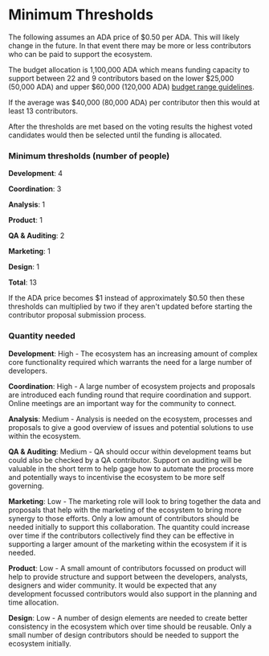 # Minimum Thresholds

The following assumes an ADA price of $0.50 per ADA. This will likely change in the future. In that event there may be more or less contributors who can be paid to support the ecosystem.

The budget allocation is 1,100,000 ADA which means funding capacity to support between 22 and  9 contributors based on the lower $25,000 (50,000 ADA) and upper $60,000 (120,000 ADA) [budget range guidelines](../fund-7/budget-ranges.md). &#x20;

If the average was $40,000 (80,000 ADA) per contributor then this would at least 13 contributors.

After the thresholds are met based on the voting results the highest voted candidates would then be selected until the funding is allocated.

### Minimum thresholds (number of people)



**Development**: 4

**Coordination**: 3

**Analysis**: 1

**Product**: 1

**QA & Auditing**: 2

**Marketing**: 1

**Design**: 1

**Total**: 13



If the ADA price becomes $1 instead of approximately $0.50 then these thresholds can multiplied by two if they aren't updated before starting the contributor proposal submission process.



### Quantity needed

**Development**: High - The ecosystem has an increasing amount of complex core functionality required which warrants the need for a large number of developers.

**Coordination**: High - A large number of ecosystem projects and proposals are introduced each funding round that require coordination and support. Online meetings are an important way for the community to connect.

**Analysis**: Medium - Analysis is needed on the ecosystem, processes and proposals to give a good overview of issues and potential solutions to use within the ecosystem.

**QA & Auditing**: Medium - QA should occur within development teams but could also be checked by a QA contributor. Support on auditing will be valuable in the short term to help gage how to automate the process more and potentially ways to incentivise the ecosystem to be more self governing.

**Marketing**: Low - The marketing role will look to bring together the data and proposals that help with the marketing of the ecosystem to bring more synergy to those efforts. Only a low amount of contributors should be needed initially to support this collaboration. The quantity could increase over time if the contributors collectively find they can be effective in supporting a larger amount of the marketing within the ecosystem if it is needed.

**Product**: Low - A small amount of contributors focussed on product will help to provide structure and support between the developers, analysts, designers and wider community. It would be expected that any development focussed contributors would also support in the planning and time allocation.

**Design**: Low - A number of design elements are needed to create better consistency in the ecosystem which over time should be reusable. Only a small number of design contributors should be needed to support the ecosystem initially.
